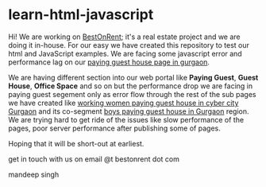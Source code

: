 # learn-html-javascript
Hi! We are working on <a href="http://bestonrent.com/" target="blank">BestOnRent</a>; it's a real estate project and we are doing it in-house. For our easy we have created this repository to test our html and JavaScript examples.
We are facing some javascript error and performance lag on our <a href="http://bestonrent.com/paying-guest/gurgaon" target="blank">paying guest house page in gurgaon</a>.

We are having different section into our web portal like <b>Paying Guest</b>, <b>Guest House</b>, <b>Office Space</b> and so on but the performance drop we are facing in paying guest segement only as error flow through the rest of the sub pages we have created like <a href="http://bestonrent.com/paying-guest/gurgaon/girls" target="blank">working women paying guest house in cyber city Gurgaon</a> and its co-segment <a href="http://bestonrent.com/paying-guest/gurgaon/boys" target="blank">boys paying guest house in Gurgaon</a> region. We are trying hard to get ride of the issues like slow performance of the pages, poor server performance after publishing some of pages.

Hoping that it will be short-out at earliest.

get in touch with us on email @t bestonrent dot com

mandeep singh

